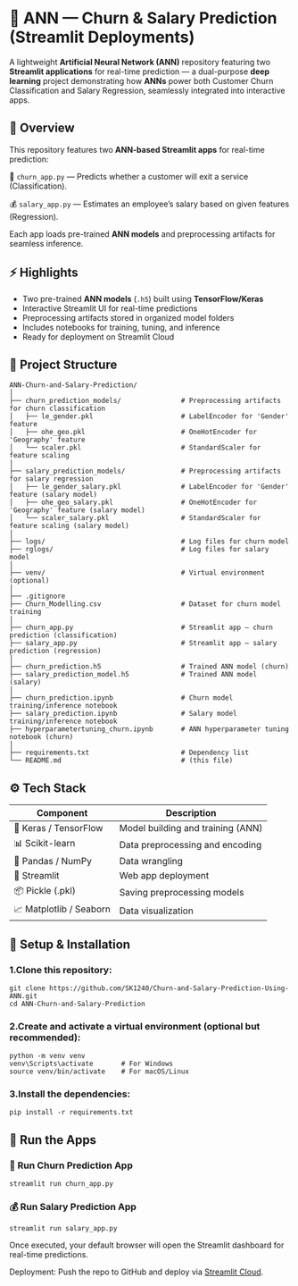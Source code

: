 # 🧠 ANN — Churn & Salary Prediction (Streamlit Deployments)
A lightweight **Artificial Neural Network (ANN)** repository featuring two **Streamlit applications** for real-time prediction — a dual-purpose **deep learning** project demonstrating how **ANNs** power both Customer Churn Classification and Salary Regression, seamlessly integrated into interactive apps.

## 🚀 Overview
This repository features two **ANN-based Streamlit apps** for real-time prediction:

🎯 `churn_app.py` — Predicts whether a customer will exit a service (Classification).

💰 `salary_app.py` — Estimates an employee’s salary based on given features (Regression).

Each app loads pre-trained **ANN models** and preprocessing artifacts for seamless inference.

## ⚡ Highlights
* Two pre-trained **ANN models** (`.h5`) built using **TensorFlow/Keras**
* Interactive Streamlit UI for real-time predictions
* Preprocessing artifacts stored in organized model folders
* Includes notebooks for training, tuning, and inference
* Ready for deployment on Streamlit Cloud

## 🧩 Project Structure
```
ANN-Churn-and-Salary-Prediction/
│
├── churn_prediction_models/               # Preprocessing artifacts for churn classification
│   ├── le_gender.pkl                      # LabelEncoder for 'Gender' feature
│   ├── ohe_geo.pkl                        # OneHotEncoder for 'Geography' feature
│   └── scaler.pkl                         # StandardScaler for feature scaling
│
├── salary_prediction_models/              # Preprocessing artifacts for salary regression
│   ├── le_gender_salary.pkl               # LabelEncoder for 'Gender' feature (salary model)
│   ├── ohe_geo_salary.pkl                 # OneHotEncoder for 'Geography' feature (salary model)
│   └── scaler_salary.pkl                  # StandardScaler for feature scaling (salary model)
│
├── logs/                                  # Log files for churn model
├── rglogs/                                # Log files for salary model
│
├── venv/                                  # Virtual environment (optional)
│
├── .gitignore
├── Churn_Modelling.csv                    # Dataset for churn model training
│
├── churn_app.py                           # Streamlit app — churn prediction (classification)
├── salary_app.py                          # Streamlit app — salary prediction (regression)
│
├── churn_prediction.h5                    # Trained ANN model (churn)
├── salary_prediction_model.h5             # Trained ANN model (salary)
│
├── churn_prediction.ipynb                 # Churn model training/inference notebook
├── salary_prediction.ipynb                # Salary model training/inference notebook
├── hyperparametertuning_churn.ipynb       # ANN hyperparameter tuning notebook (churn)
│
├── requirements.txt                       # Dependency list
└── README.md                              # (this file)
```

## ⚙️ Tech Stack

| Component                            |            Description |
|-----------|------------|
| 🧠 Keras / TensorFlow                |            Model building and training (ANN) |
| 📊 Scikit-learn                      |            Data preprocessing and encoding |
| 🥣 Pandas / NumPy                    |            Data wrangling |
| 🎨 Streamlit                         |            Web app deployment |
| 📦 Pickle (.pkl)                     |            Saving preprocessing models |
| 📈 Matplotlib / Seaborn              |            Data visualization |

## 🔧 Setup & Installation

### 1.Clone this repository: 
```
git clone https://github.com/SK1240/Churn-and-Salary-Prediction-Using-ANN.git
cd ANN-Churn-and-Salary-Prediction
```

### 2.Create and activate a virtual environment (optional but recommended):
```
python -m venv venv
venv\Scripts\activate       # For Windows
source venv/bin/activate    # For macOS/Linux
```

### 3.Install the dependencies:
```
pip install -r requirements.txt
```

## 🧠 Run the Apps
### 🎯 Run Churn Prediction App
```
streamlit run churn_app.py
```

### 💰 Run Salary Prediction App
```
streamlit run salary_app.py
```
Once executed, your default browser will open the Streamlit dashboard for real-time predictions.

Deployment: Push the repo to GitHub and deploy via [Streamlit Cloud](https://share.streamlit.io/).











